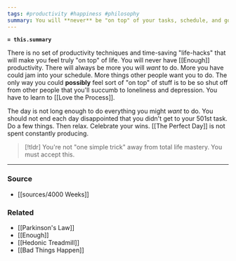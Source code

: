 ```yaml
---
tags: #productivity #happiness #philosophy 
summary: You will **never** be "on top" of your tasks, schedule, and goals. Accept that.
---
```

**`= this.summary`**

There is no set of productivity techniques and time-saving "life-hacks" that will make you feel truly "on top" of life. You will never have [[Enough]] productivity. There will always be more you will *want* to do. More you have could jam into your schedule. More things other people want you to do. The only way you could **possibly** feel sort of "on top" of stuff is to be so shut off from other people that you'll succumb to loneliness and depression. You have to learn to [[Love the Process]]. 

The day is not long enough to do everything you might *want* to do. You should not end each day disappointed that you didn't get to your 501st task. Do a few things. Then relax. Celebrate your wins. [[The Perfect Day]] is not spent constantly producing.

> [!tldr] You're not "one simple trick" away from total life mastery. You must accept this.

---
### Source
- [[sources/4000 Weeks]]

### Related
- [[Parkinson's Law]]
- [[Enough]]
- [[Hedonic Treadmill]]
- [[Bad Things Happen]]